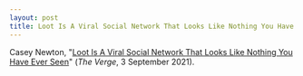 ```yaml
---
layout: post
title: Loot Is A Viral Social Network That Looks Like Nothing You Have Ever Seen
---
```



Casey Newton, "[Loot Is A Viral Social Network That Looks Like Nothing You Have Ever Seen](https://www.theverge.com/22655077/loot-social-network-open-source-nft)" (*The Verge*, 3 September 2021).